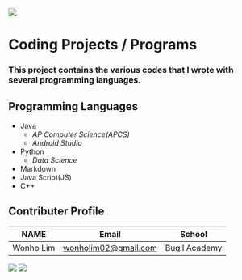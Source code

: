 ![](https://placehold.it/900x90/009955/fff?text=TheWorldOfCoding)
# Coding **Projects / Programs**
### This project contains the various codes that I wrote with several programming languages. 

## Programming Languages
* Java
  * _AP Computer Science(APCS)_
  * _Android Studio_
* Python 
  * _Data Science_
* Markdown
* Java Script(JS)
* C++

## Contributer Profile
<!-- Tables -->
| NAME      | Email                |School          |
| --------- | -------------------- |----------------|
| Wonho Lim | wonholim02@gmail.com |Bugil Academy   |

![](https://wallpaperaccess.com/full/1325090.jpg)
![](https://placehold.it/900x90/009955/fff?text=Welcome)
